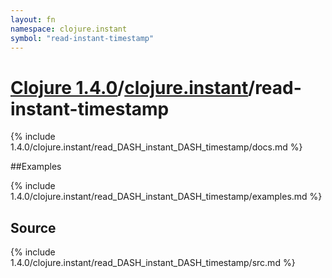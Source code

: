 ```yaml
---
layout: fn
namespace: clojure.instant
symbol: "read-instant-timestamp"
---
```


# [Clojure 1.4.0](../../)/[clojure.instant](../)/read-instant-timestamp

{% include 1.4.0/clojure.instant/read_DASH_instant_DASH_timestamp/docs.md %}

##Examples

{% include 1.4.0/clojure.instant/read_DASH_instant_DASH_timestamp/examples.md %}
## Source
{% include 1.4.0/clojure.instant/read_DASH_instant_DASH_timestamp/src.md %}

